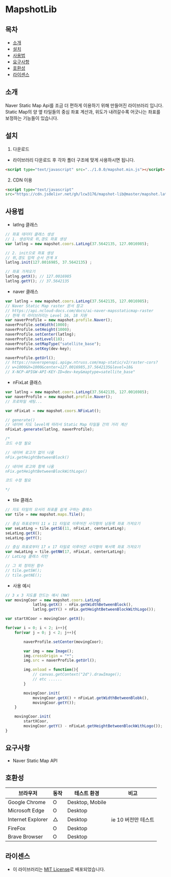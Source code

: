 # MapshotLib
## 목차
- [소개](#소개)
- [설치](#설치)
- [사용법](#사용법)
- [요구사항](#요구사항)
- [호환성](#호환성)
- [라이센스](#라이센스)
## 소개
Naver Static Map Api를 조금 더 편하게 이용하기 위해 만들어진 라이브러리 입니다. Static Map의 양 옆 타일들의 중심 좌표 계산과, 위도가 내려갈수록 어긋나는 좌표를 보정하는 기능들이 있습니다. 
## 설치
1. 다운로드
- 라이브러리 다운로드 후 각자 폴더 구조에 맞게 사용하시면 됩니다.
```html
<script type="text/javascript" src="../1.0.0/mapshot.min.js"></script>
```

2. CDN 이용
```html
<script type="text/javascript" 
src="https://cdn.jsdelivr.net/gh/lcw3176/mapshot-lib@master/mapshot.latest.js"></script>
```
## 사용법
- latlng 클래스
```javascript
// 좌표 데이터 클래스 생성
// 1. 생성자로 위,경도 좌표 생성
var latlng = new mapshot.coors.LatLng(37.5642135, 127.0016985);

// 2. init으로 좌표 생성
// 위,경도 입력 순서 관계 X
latlng.init(127.0016985, 37.5642135) ;

// 좌표 가져오기
latlng.getX(); // 127.0016985
latlng.getY(); // 37.5642135
```

- naver 클래스
```javascript
var latlng = new mapshot.coors.LatLng(37.5642135, 127.0016985);
// Naver Static Map raster 문서 참고
// https://api.ncloud-docs.com/docs/ai-naver-mapsstaticmap-raster
// 현재 이 라이브러리는 Level 16, 18 지원
var naverProfile = new mapshot.profile.Naver();
naverProfile.setWidth(1000);
naverProfile.setHeight(1000);
naverProfile.setCenter(latlng);
naverProfile.setLevel(18);
naverProfile.setMapType("satellite_base");
naverProfile.setKey(dev-key);

naverProfile.getUrl();
// https://naveropenapi.apigw.ntruss.com/map-static/v2/raster-cors?
// w=1000&h=1000&center=127.0016985,37.5642135&level=18&
// X-NCP-APIGW-API-KEY-ID=dev-key&maptype=satellite_base"
```

- nFixLat 클래스
```javascript
var latlng = new mapshot.coors.LatLng(37.5642135, 127.0016985);
var naverProfile = new mapshot.profile.Naver();
// 프로파일 세팅...

var nFixLat = new mapshot.coors.NFixLat();

// generate()
// 네이버 지도 level에 따라서 Static Map 타일들 간의 거리 계산 
nFixLat.generate(latlng, naverProfile);

/* 
코드 수정 필요

// 네이버 로고가 없이 나옴
nFix.getHeightBetweenBlock()

// 네이버 로고와 함께 나옴
nFix.getHeightBetweenBlockWithLogo()

코드 수정 필요

*/
```

- tile 클래스
```javascript
// 지도 타일의 모서리 좌표를 쉽게 구하는 클래스
var tile = new mapshot.maps.Tile();

// 중심 좌표로부터 11 x 11 타일로 이루어진 사각형의 남동쪽 좌표 가져오기 
var seLatLng = tile.getSE(11, nFixLat, centerLatLng);
seLatLng.getX();
seLatLng.getY();

// 중심 좌표로부터 17 x 17 타일로 이루어진 사각형의 북서쪽 좌표 가져오기
var nwLatLng = tile.getNW(17, nFixLat, centerLatLng);
// LatLng 클래스 리턴

// 그 외 정의된 함수
// tile.getSW();
// tile.getNE();
```
- 사용 예시
```javascript
// 3 x 3 지도를 만드는 예시 (NW)
var movingCoor = new mapshot.coors.LatLng(
            latlng.getX() - nFix.getWidthBetweenBlock(),
            latlng.getY() + nFix.getHeightBetweenBlockWithLogo());

var startXCoor = movingCoor.getX();

for(var i = 0; i < 2; i++){
    for(var j = 0; j < 2; j++){

        naverProfile.setCenter(movingCoor);

        var img = new Image();
        img.crossOrigin = "*";
        img.src = naverProfile.getUrl();

        img.onload = function(){
            // canvas.getContext("2d").drawImage();
            // etc ......
        }

        movingCoor.init(
            movingCoor.getX() + nFixLat.getWidthBetweenBlobk(), 
            movingCoor.getY());
    }

    movingCoor.init(
        startXCoor, 
        movingCoor.getY() - nFixLat.getHeightBetweenBlockWithLogo());
}
```
## 요구사항
- Naver Static Map API
## 호환성
|브라우저|동작|테스트 환경|비고|
|----|----|----|---|
|Google Chrome|O|Desktop, Mobile||
|Microsoft Edge|O|Desktop||
|Internet Explorer|△|Desktop|ie 10 버전만 테스트|
|FireFox|O|Desktop||
|Brave Browser|O|Desktop||

## 라이센스
- 이 라이브러리는 [MIT License](https://opensource.org/licenses/MIT)로 배포되었습니다.